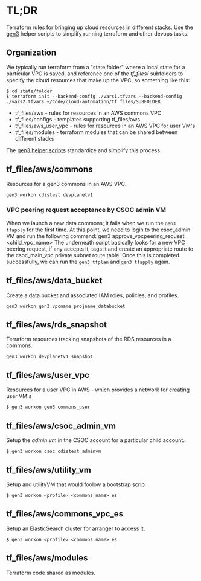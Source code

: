 # TL;DR

Terraform rules for bringing up cloud resources in different stacks.  Use the [gen3](../gen3/README.md) 
helper scripts to simplify running terraform and other devops tasks.

## Organization

We typically run terraform from a "state folder" where a local state for a particular VPC is saved, and reference one of the *tf_files/* subfolders to specify the cloud resources that make up the VPC, so something like this:

```
$ cd state/folder
$ terraform init --backend-config ./vars1.tfvars --backend-config ./vars2.tfvars ~/Code/cloud-automation/tf_files/SUBFOLDER
```

* tf_files/aws - rules for resources in an AWS commons VPC
* tf_files/configs - templates supporting tf_files/aws
* tf_files/aws_user_vpc - rules for resources in an AWS VPC for user VM's
* tf_files/modules - terraform modules that can be shared between different stacks

The [gen3 helper scripts](../gen3/README.md) standardize and simplify this process.

## tf_files/aws/commons

Resources for a gen3 commons in an AWS VPC.
```
gen3 workon cdistest devplanetv1
```

### VPC peering request acceptance by CSOC admin VM
When we launch a new data commons; it fails when we run the `gen3 tfapply` for the first time. At this point, we need to login to the csoc_admin VM and run the following command:
gen3 approve_vpcpeering_request <child_vpc_name>
The underneath script basically looks for a new VPC peering request, if any accepts it, tags it and create an appropriate route to the csoc_main_vpc private subnet route table.
Once this is completed successfully, we can run the `gen3 tfplan` and `gen3 tfapply` again.

## tf_files/aws/data_bucket

Create a data bucket and associated IAM roles, policies, and profiles.
```
gen3 workon gen3 vpcname_projname_databucket
```

## tf_files/aws/rds_snapshot

Terraform resources tracking snapshots of the RDS resources in a commons.
```
gen3 workon devplanetv1_snapshot
```

## tf_files/aws/user_vpc

Resources for a user VPC in AWS - which provides a network for creating user VM's
```
$ gen3 workon gen3 commons_user
```

## tf_files/aws/csoc_admin_vm

Setup the *admin vm* in the CSOC account for a particular child account.
```
$ gen3 workon csoc cdistest_adminvm
```

## tf_files/aws/utility_vm

Setup and utilityVM that would foolow a bootstrap scrip.
```
$ gen3 workon <profile> <commons_name>_es
```

## tf_files/aws/commons_vpc_es

Setup an ElasticSearch cluster for arranger to access it.
```
$ gen3 workon <profile> <commons name>_es
```

## tf_files/aws/modules

Terraform code shared as modules.

